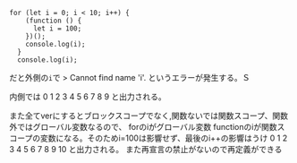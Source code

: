 ```
for (let i = 0; i < 10; i++) {
    (function () {
      let i = 100;
    })();
    console.log(i);
  }
  console.log(i);
```

だと外側の`i`で > Cannot find name 'i'.
というエラーが発生する。Ｓ

内側では
0
1
2
3
4
5
6
7
8
9
と出力される。

また全てverにするとブロックスコープでなく,関数ないでは関数スコープ、関数外ではグローバル変数なるので、
forのiがグローバル変数
functionのiが関数スコープの変数になる。そのためi=100は影響せず、最後のi++の影響はうけ
0
1
2
3
4
5
6
7
8
9
10
と出力される。
また再宣言の禁止がないので再定義ができる
